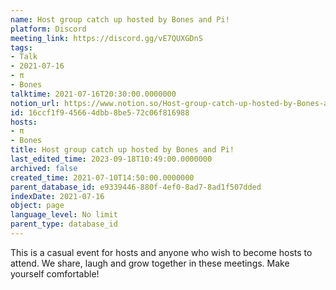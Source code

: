 ```yaml
---
name: Host group catch up hosted by Bones and Pi!
platform: Discord
meeting_link: https://discord.gg/vE7QUXGDnS
tags:
- Talk
- 2021-07-16
- π
- Bones
talktime: 2021-07-16T20:30:00.0000000
notion_url: https://www.notion.so/Host-group-catch-up-hosted-by-Bones-and-Pi-16ccf1f945664dbb8be572c06f816988
id: 16ccf1f9-4566-4dbb-8be5-72c06f816988
hosts:
- π
- Bones
title: Host group catch up hosted by Bones and Pi!
last_edited_time: 2023-09-18T10:49:00.0000000
archived: false
created_time: 2021-07-10T14:50:00.0000000
parent_database_id: e9339446-880f-4ef0-8ad7-8ad1f507dded
indexDate: 2021-07-16
object: page
language_level: No limit
parent_type: database_id
---
```


This is a casual event for hosts and anyone who wish to become hosts to attend.  We share, laugh and grow together in these meetings.  Make yourself comfortable!






